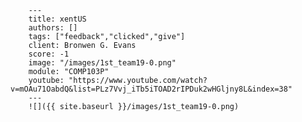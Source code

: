 
        ---
        title: xentUS
        authors: []
        tags: ["feedback","clicked","give"]
        client: Bronwen G. Evans
        score: -1
        image: "/images/1st_team19-0.png"
        module: "COMP103P"
        youtube: "https://www.youtube.com/watch?v=mOAu71OabdQ&list=PLz7Vvj_iTb5iTOAD2rIPDuk2wHGljny8L&index=38"
        ---
        ![]({{ site.baseurl }}/images/1st_team19-0.png)